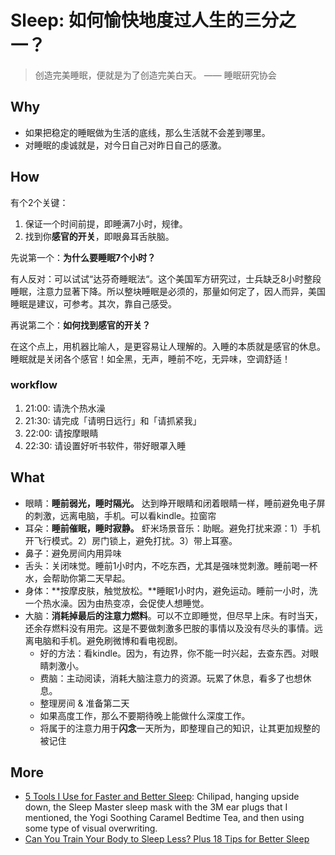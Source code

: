 # Sleep: 如何愉快地度过人生的三分之一？

> 创造完美睡眠，便就是为了创造完美白天。 —— 睡眠研究协会


## Why

* 如果把稳定的睡眠做为生活的底线，那么生活就不会差到哪里。
* 对睡眠的虔诚就是，对今日自己对昨日自己的感激。


## How

有个2个关键：

1. 保证一个时间前提，即睡满7小时，规律。 
1. 找到你**感官的开关**，即眼鼻耳舌肤脑。

先说第一个：**为什么要睡眠7个小时？**

有人反对：可以试试“达芬奇睡眠法“。这个美国军方研究过，士兵缺乏8小时整段睡眠，注意力显著下降。所以整块睡眠是必须的，那量如何定了，因人而异，美国睡眠是建议，可参考。其次，靠自己感受。

再说第二个：**如何找到感官的开关？**

在这个点上，用机器比喻人，是更容易让人理解的。入睡的本质就是感官的休息。
睡眠就是关闭各个感官！如全黑，无声，睡前不吃，无异味，空调舒适！


### workflow 

1. 21:00: 请洗个热水澡
2. 21:30: 请完成「请明日远行」和「请抓紧我」
3. 22:00: 请按摩眼睛
4. 22:30: 请设置好听书软件，带好眼罩入睡

## What 


* 眼睛：**睡前弱光，睡时隔光。** 达到睁开眼睛和闭着眼睛一样，睡前避免电子屏的刺激，远离电脑，手机。可以看kindle。拉窗帘
* 耳朵：**睡前催眠，睡时寂静。** 虾米场景音乐：助眠。避免打扰来源：1）手机开飞行模式。2）房门锁上，避免打扰。3）带上耳塞。
* 鼻子：避免房间内用异味
* 舌头：关闭味觉。睡前1小时内，不吃东西，尤其是强味觉刺激。睡前喝一杯水，会帮助你第二天早起。
* 身体：**按摩皮肤，触觉放松。**睡眠1小时内，避免运动。睡前一小时，洗一个热水澡。因为由热变凉，会促使人想睡觉。
* 大脑：**消耗掉最后的注意力燃料**。可以不立即睡觉，但尽早上床。有时当天，还余存燃料没有用完。这是不要做刺激多巴胺的事情以及没有尽头的事情。远离电脑和手机。避免刷微博和看电视剧。
	* 好的方法：看kindle。因为，有边界，你不能一时兴起，去查东西。对眼睛刺激小。
	* 费脑：主动阅读，消耗大脑注意力的资源。玩累了休息，看多了也想休息。
	* 整理房间 & 准备第二天
	* 如果高度工作，那么不要期待晚上能做什么深度工作。
	* 将属于的注意力用于**闪念**一天所为，即整理自己的知识，让其更加规整的被记住


## More 

* [5 Tools I Use for Faster and Better Sleep](https://tim.blog/wp-content/uploads/2018/08/113-tim-ferriss-5-tools-i-use-for-faster-and-better-sleep.pdf):  Chilipad, hanging
upside down, the Sleep Master sleep mask with the 3M ear plugs that I mentioned, the
Yogi Soothing Caramel Bedtime Tea, and then using some type of visual overwriting.
* [Can You Train Your Body to Sleep Less? Plus 18 Tips for Better Sleep](https://www.healthline.com/health/healthy-sleep/how-to-sleep-less)
	